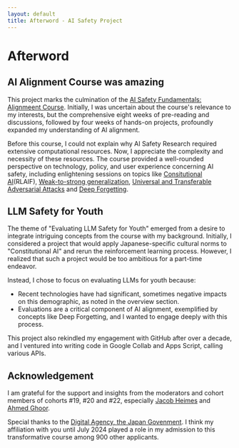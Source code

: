 ```yaml
---
layout: default
title: Afterword - AI Safety Project
---
```


# Afterword

## AI Alignment Course was amazing

This project marks the culmination of the [AI Safety Fundamentals: Alignmeent Course](https://aisafetyfundamentals.com/alignment/). Initially, I was uncertain about the course's relevance to my interests, but the comprehensive eight weeks of pre-reading and discussions, followed by four weeks of hands-on projects, profoundly expanded my understanding of AI alignment.

Before this course, I could not explain why  AI Safety Research required extensive computational resources. Now, I appreciate the complexity and necessity of these resources. The course provided a well-rounded perspective on technology, policy, and user experience concerning AI safety, including enlightening sessions on topics like [Consitutional AI](https://ar5iv.labs.arxiv.org/html/2212.08073)(RLAIF), [Weak-to-strong generalization](https://ar5iv.labs.arxiv.org/html/2312.09390), [Universal and Transferable Adversarial Attacks](https://llm-attacks.org/) and [Deep Forgetting](https://www.alignmentforum.org/posts/mFAvspg4sXkrfZ7FA/deep-forgetting-and-unlearning-for-safely-scoped-llms).  

## LLM Safety for Youth 

The theme of "Evaluating LLM Safety for Youth" emerged from a desire to integrate intriguing concepts from the course with my background. Initially, I considered a project that would apply Japanese-specific cultural norms to "Constitutional AI" and rerun the reinforcement learning process. However, I realized that such a project would be too ambitious for a part-time endeavor.

Instead, I chose to focus on evaluating LLMs for youth because:
- Recent technologies have had significant, sometimes negative impacts on this demographic, as noted in the overview section.
- Evaluations are a critical component of AI alignment, exemplified by concepts like Deep Forgetting, and I wanted to engage deeply with this process.

This project also rekindled my engagement with GitHub after over a decade, and I ventured into writing code in Google Collab and Apps Script, calling various APIs.
  
## Acknowledgement

I am grateful for the support and insights from the moderators and cohort members of cohorts #19, #20 and #22, especially [Jacob Heimes](https://www.linkedin.com/in/jacob-haimes/) and [Ahmed Ghoor](https://www.linkedin.com/in/ahmedghoor/).

Special thanks to the [Digital Agency, the Japan Govenment](https://www.linkedin.com/company/digital-agency-of-japan/). I think my affiliation with you until July 2024 played a role in my admission to this transformative course among 900 other applicants.
<br /> <br />